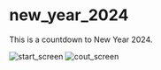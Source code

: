 # new_year_2024

This is a countdown to New Year 2024.


![start_screen](https://github.com/OxySqualo/new_year_2024/assets/110472141/b6560848-6506-4012-9e8f-d47b9603b832)
![cout_screen](https://github.com/OxySqualo/new_year_2024/assets/110472141/a9f164b0-c1a4-41b4-9aae-042c86aabc12)
